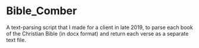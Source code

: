 # Bible_Comber
A text-parsing script that I made for a client in late 2019, to parse each book of the Christian Bible (in docx format) and return each verse as a separate text file.
